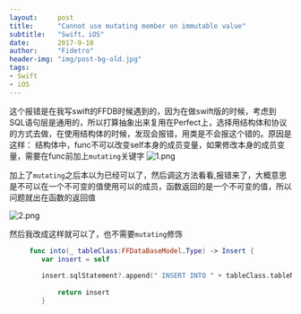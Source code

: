 ```yaml
---
layout:     post
title:      "Cannot use mutating member on immutable value"
subtitle:   "Swift，iOS"
date:       2017-9-10
author:     "Fidetro"
header-img: "img/post-bg-old.jpg"
tags:
- Swift
- iOS
---  
```



这个报错是在我写swift的FFDB时候遇到的，因为在做swift版的时候，考虑到SQL语句层是通用的，所以打算抽象出来复用在Perfect上，选择用结构体和协议的方式去做，在使用结构体的时候，发现会报错，用类是不会报这个错的。原因是这样：
结构体中，func不可以改变self本身的成员变量，如果修改本身的成员变量，需要在func前加上`mutating`关键字
![1.png](http://images.foolishtalk.org/73AD1856-8075-4CFE-A530-7F3E0D547F06.png)

加上了`mutating`之后本以为已经可以了，然后调这方法看看,报错来了，大概意思是不可以在一个不可变的值使用可以的成员，函数返回的是一个不可变的值，所以问题就出在函数的返回值

![2.png](http://images.foolishtalk.org/0D9699AB-D8DB-4341-B1AF-7ACD8C56D082.png)

然后我改成这样就可以了，也不需要`mutating`修饰
```swift
     func into(_ tableClass:FFDataBaseModel.Type) -> Insert {
        var insert = self
        
        insert.sqlStatement?.append(" INSERT INTO " + tableClass.tableName())
        
            return insert
        }
```